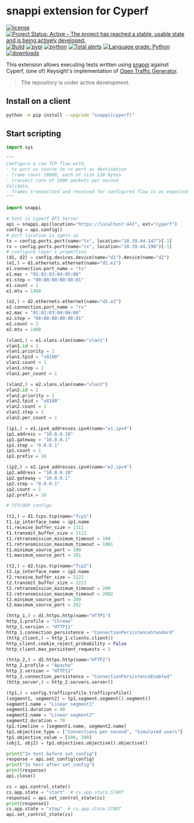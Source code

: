 # snappi extension for Cyperf

[![license](https://img.shields.io/badge/license-MIT-green.svg)](https://en.wikipedia.org/wiki/MIT_License)
[![Project Status: Active – The project has reached a stable, usable state and is being actively developed.](https://www.repostatus.org/badges/latest/active.svg)](https://www.repostatus.org/#active)
[![Build](https://github.com/open-traffic-generator/snappi-cyperf/workflows/Build/badge.svg)](https://github.com/open-traffic-generator/snappi-cyperf/actions)
[![pypi](https://img.shields.io/pypi/v/snappi_cyperf.svg)](https://pypi.org/project/snappi_cyperf)
[![python](https://img.shields.io/pypi/pyversions/snappi_cyperf.svg)](https://pypi.python.org/pypi/snappi_cyperf)
[![Total alerts](https://img.shields.io/lgtm/alerts/g/open-traffic-generator/snappi-cyperf.svg?logo=lgtm&logoWidth=18)](https://lgtm.com/projects/g/open-traffic-generator/snappi-cyperf/alerts/)
[![Language grade: Python](https://img.shields.io/lgtm/grade/python/g/open-traffic-generator/snappi-cyperf.svg?logo=lgtm&logoWidth=18)](https://lgtm.com/projects/g/open-traffic-generator/snappi-cyperf/context:python)
[![downloads](https://pepy.tech/badge/snappi-cyperf)](https://pepy.tech/project/snappi-cyperf)

This extension allows executing tests written using [snappi](https://github.com/open-traffic-generator/snappi) against  
Cyperf, (one of) Keysight's implementation of [Open Traffic Generator](https://github.com/open-traffic-generator/models/releases).

> The repository is under active development.

## Install on a client

```sh
python -m pip install --upgrade "snappi[cyperf]"
```

## Start scripting

```python
import sys

"""
Configure a raw TCP flow with,
- tx port as source to rx port as destination
- frame count 10000, each of size 128 bytes
- transmit rate of 1000 packets per second
Validate,
- frames transmitted and received for configured flow is as expected
"""

import snappi

# host is Cyperf API Server
api = snappi.api(location="https://localhost:443", ext="cyperf")
config = api.config()
# port location is agent-ip
tx = config.ports.port(name="tx", location="10.39.44.147")[-1]
rx = config.ports.port(name="rx", location="10.39.44.190")[-1]
# configure layer 1 properties
(d1, d2) = config.devices.device(name="d1").device(name="d2")
(e1,) = d1.ethernets.ethernet(name="d1.e1")
e1.connection.port_name = "tx"
e1.mac = "01:02:03:04:05:06"
e1.step = "00:00:00:00:00:01"
e1.count = 1
e1.mtu = 1488

(e2,) = d2.ethernets.ethernet(name="d2.e2")
e2.connection.port_name = "rx"
e2.mac = "01:02:03:04:06:06"
e2.step = "00:00:00:00:00:01"
e2.count = 2
e2.mtu = 1488

(vlan1,) = e1.vlans.vlan(name="vlan1")
vlan1.id = 1
vlan1.priority = 1
vlan1.tpid = "x8100"
vlan1.count = 1
vlan1.step = 1
vlan1.per_count = 1

(vlan2,) = e2.vlans.vlan(name="vlan2")
vlan2.id = 1
vlan2.priority = 1
vlan2.tpid = "x8100"
vlan2.count = 1
vlan2.step = 1
vlan2.per_count = 1

(ip1,) = e1.ipv4_addresses.ipv4(name="e1.ipv4")
ip1.address = "10.0.0.10"
ip1.gateway = "10.0.0.1"
ip1.step = "0.0.0.1"
ip1.count = 1
ip1.prefix = 16

(ip2,) = e2.ipv4_addresses.ipv4(name="e2.ipv4")
ip2.address = "10.0.0.20"
ip2.gateway = "10.0.0.1"
ip2.step = "0.0.0.1"
ip2.count = 1
ip2.prefix = 16

# TCP/UDP configs

(t1,) = d1.tcps.tcp(name="Tcp1")
t1.ip_interface_name = ip1.name
t1.receive_buffer_size = 1111
t1.transmit_buffer_size = 1112
t1.retransmission_minimum_timeout = 100
t1.retransmission_maximum_timeout = 1001
t1.minimum_source_port = 100
t1.maximum_source_port = 101

(t2,) = d2.tcps.tcp(name="Tcp2")
t2.ip_interface_name = ip2.name
t2.receive_buffer_size = 2222
t2.transmit_buffer_size = 2221
t2.retransmission_minimum_timeout = 200
t2.retransmission_maximum_timeout = 2002
t2.minimum_source_port = 200
t2.maximum_source_port = 202

(http_1,) = d1.https.http(name="HTTP1")
http_1.profile = "Chrome"
http_1.version = "HTTP11"
http_1.connection_persistence = "ConnectionPersistenceStandard"
(http_client,) = http_1.clients.client()
http_client.cookie_reject_probability = False
http_client.max_persistent_requests = 1

(http_2,) = d2.https.http(name="HTTP2")
http_2.profile = "Apache"
http_2.version = "HTTP11"
http_2.connection_persistence = "ConnectionPersistenceEnabled"
(http_server,) = http_2.servers.server()

(tp1,) = config.trafficprofile.trafficprofile()
(segment1, segment2) = tp1.segment.segment().segment()
segment1.name = "Linear segment1"
segment1.duration = 40
segment2.name = "Linear segment2"
segment2.duration = 70
tp1.timeline = [segment1.name, segment2.name]
tp1.objective_type = ["Connections per second", "Simulated users"]
tp1.objective_value = [100, 200]
(obj1, obj2) = tp1.objectives.objective().objective()

print("In test before set_config")
response = api.set_config(config)
print("In test after set_config")
print(response)
api.close()

cs = api.control_state()
cs.app.state = "start"  # cs.app.state.START
response1 = api.set_control_state(cs)
print(response1)
cs.app.state = "stop"  # cs.app.state.START
api.set_control_state(cs)

